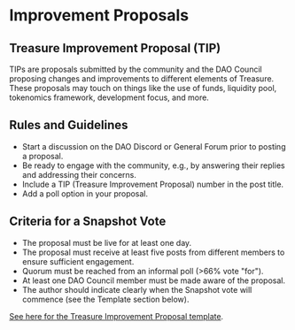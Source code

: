 # Improvement Proposals

## Treasure Improvement Proposal (TIP)

TIPs are proposals submitted by the community and the DAO Council proposing changes and improvements to different elements of Treasure. These proposals may touch on things like the use of funds, liquidity pool, tokenomics framework, development focus, and more.

## Rules and Guidelines

* Start a discussion on the DAO Discord or General Forum prior to posting a proposal.
* Be ready to engage with the community, e.g., by answering their replies and addressing their concerns.
* Include a TIP (Treasure Improvement Proposal) number in the post title.
* Add a poll option in your proposal.

## Criteria for a Snapshot Vote

* The proposal must be live for at least one day.
* The proposal must receive at least five posts from different members to ensure sufficient engagement.
* Quorum must be reached from an informal poll (>66% vote "for").
* At least one DAO Council member must be made aware of the proposal.
* The author should indicate clearly when the Snapshot vote will commence (see the Template section below).

[See here for the Treasure Improvement Proposal template](https://forum.treasure.lol/discussion/5952-treasuredao-improvement-proposal-tip-rules-and-guidelines).
